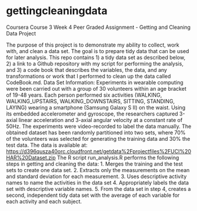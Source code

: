 # gettingcleaningdata
Coursera Course 3 Week 4 Peer Graded Assignment - Getting and Cleaning Data Project 

The purpose of this project is to demonstrate my ability to collect, work with, and clean a data set. The goal is to prepare tidy data that can be used for later analysis. This repo contains 1) a tidy data set as described below, 2) a link to a Github repository with my script for performing the analysis, and 3) a code book that describes the variables, the data, and any transformations or work that I performed to clean up the data called CodeBook.md.
Data Set Information:
Experiments in wearable computing were been carried out with a group of 30 volunteers within an age bracket of 19-48 years. Each person performed six activities (WALKING, WALKING_UPSTAIRS, WALKING_DOWNSTAIRS, SITTING, STANDING, LAYING) wearing a smartphone (Samsung Galaxy S II) on the waist. Using its embedded accelerometer and gyroscope, the researchers captured 3-axial linear acceleration and 3-axial angular velocity at a constant rate of 50Hz. The experiments were video-recorded to label the data manually. The obtained dataset has been randomly partitioned into two sets, where 70% of the volunteers was selected for generating the training data and 30% the test data. The data is available at:
https://d396qusza40orc.cloudfront.net/getdata%2Fprojectfiles%2FUCI%20HAR%20Dataset.zip
The R script run_analysis.R performs the following steps in getting and cleaning the data:
    1. Merges the training and the test sets to create one data set.
    2. Extracts only the measurements on the mean and standard deviation for each measurement.
    3. Uses descriptive activity names to name the activities in the data set
    4. Appropriately labels the data set with descriptive variable names.
    5. From the data set in step 4, creates a second, independent tidy data set with the average of each variable for each activity and each subject.
